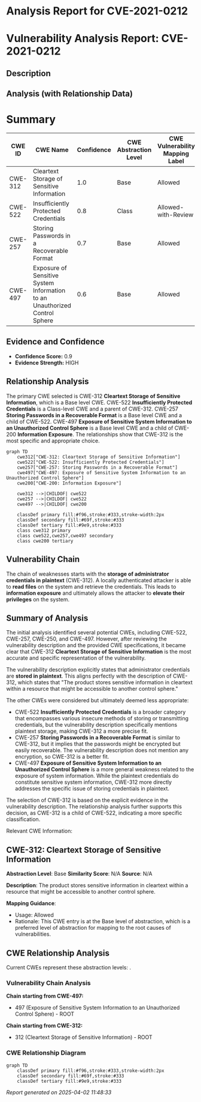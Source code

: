# Analysis Report for CVE-2021-0212

# Vulnerability Analysis Report: CVE-2021-0212

## Description



## Analysis (with Relationship Data)

# Summary
| CWE ID | CWE Name | Confidence | CWE Abstraction Level | CWE Vulnerability Mapping Label | CWE-Vulnerability Mapping Notes |
|---|---|---|---|---|---|
| CWE-312 | Cleartext Storage of Sensitive Information | 1.0 | Base | Allowed | Primary CWE |
| CWE-522 | Insufficiently Protected Credentials | 0.8 | Class | Allowed-with-Review | Secondary Candidate |
| CWE-257 | Storing Passwords in a Recoverable Format | 0.7 | Base | Allowed | Secondary Candidate |
| CWE-497 | Exposure of Sensitive System Information to an Unauthorized Control Sphere | 0.6 | Base | Allowed | Secondary Candidate |

## Evidence and Confidence

*   **Confidence Score:** 0.9
*   **Evidence Strength:** HIGH

## Relationship Analysis
The primary CWE selected is CWE-312 **Cleartext Storage of Sensitive Information**, which is a Base level CWE. CWE-522 **Insufficiently Protected Credentials** is a Class-level CWE and a parent of CWE-312. CWE-257 **Storing Passwords in a Recoverable Format** is a Base level CWE and a child of CWE-522. CWE-497 **Exposure of Sensitive System Information to an Unauthorized Control Sphere** is a Base level CWE and a child of CWE-200 **Information Exposure**. The relationships show that CWE-312 is the most specific and appropriate choice.

```mermaid
graph TD
    cwe312["CWE-312: Cleartext Storage of Sensitive Information"]
    cwe522["CWE-522: Insufficiently Protected Credentials"]
    cwe257["CWE-257: Storing Passwords in a Recoverable Format"]
    cwe497["CWE-497: Exposure of Sensitive System Information to an Unauthorized Control Sphere"]
    cwe200["CWE-200: Information Exposure"]

    cwe312 -->|CHILDOF| cwe522
    cwe257 -->|CHILDOF| cwe522
    cwe497 -->|CHILDOF| cwe200
    
    classDef primary fill:#f96,stroke:#333,stroke-width:2px
    classDef secondary fill:#69f,stroke:#333
    classDef tertiary fill:#9e9,stroke:#333
    class cwe312 primary
    class cwe522,cwe257,cwe497 secondary
    class cwe200 tertiary
```

## Vulnerability Chain
The chain of weaknesses starts with the **storage of administrator credentials in plaintext** (CWE-312). A locally authenticated attacker is able to **read files** on the system and retrieve the credentials. This leads to **information exposure** and ultimately allows the attacker to **elevate their privileges** on the system.

## Summary of Analysis
The initial analysis identified several potential CWEs, including CWE-522, CWE-257, CWE-250, and CWE-497. However, after reviewing the vulnerability description and the provided CWE specifications, it became clear that CWE-312 **Cleartext Storage of Sensitive Information** is the most accurate and specific representation of the vulnerability.

The vulnerability description explicitly states that administrator credentials are **stored in plaintext**. This aligns perfectly with the description of CWE-312, which states that "The product stores sensitive information in cleartext within a resource that might be accessible to another control sphere."

The other CWEs were considered but ultimately deemed less appropriate:

*   CWE-522 **Insufficiently Protected Credentials** is a broader category that encompasses various insecure methods of storing or transmitting credentials, but the vulnerability description specifically mentions plaintext storage, making CWE-312 a more precise fit.
*   CWE-257 **Storing Passwords in a Recoverable Format** is similar to CWE-312, but it implies that the passwords might be encrypted but easily recoverable. The vulnerability description does not mention any encryption, so CWE-312 is a better fit.
*   CWE-497 **Exposure of Sensitive System Information to an Unauthorized Control Sphere** is a more general weakness related to the exposure of system information. While the plaintext credentials do constitute sensitive system information, CWE-312 more directly addresses the specific issue of storing credentials in plaintext.

The selection of CWE-312 is based on the explicit evidence in the vulnerability description. The relationship analysis further supports this decision, as CWE-312 is a child of CWE-522, indicating a more specific classification.

Relevant CWE Information:

## CWE-312: Cleartext Storage of Sensitive Information
**Abstraction Level**: Base
**Similarity Score**: N/A
**Source**: N/A

**Description**:
The product stores sensitive information in cleartext within a resource that might be accessible to another control sphere.

**Mapping Guidance**:
- Usage: Allowed
- Rationale: This CWE entry is at the Base level of abstraction, which is a preferred level of abstraction for mapping to the root causes of vulnerabilities.


## CWE Relationship Analysis

Current CWEs represent these abstraction levels: .


### Vulnerability Chain Analysis

**Chain starting from CWE-497:**
- 497 (Exposure of Sensitive System Information to an Unauthorized Control Sphere) - ROOT


**Chain starting from CWE-312:**
- 312 (Cleartext Storage of Sensitive Information) - ROOT



### CWE Relationship Diagram

```mermaid
graph TD
    classDef primary fill:#f96,stroke:#333,stroke-width:2px
    classDef secondary fill:#69f,stroke:#333
    classDef tertiary fill:#9e9,stroke:#333
```



*Report generated on 2025-04-02 11:48:33*
